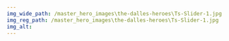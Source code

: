 ```yaml
---
img_wide_path: /master_hero_images\the-dalles-heroes\Ts-Slider-1.jpg
img_reg_path: /master_hero_images\the-dalles-heroes\Ts-Slider-1.jpg
img_alt:
---
```

